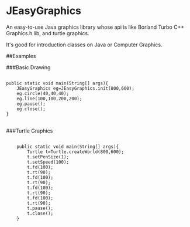# JEasyGraphics
An easy-to-use Java graphics library whose api is like Borland Turbo C++ Graphics.h lib, and turtle graphics.

It's good for introduction classes on Java or Computer Graphics.

##Examples

###Basic Drawing
<pre>
<code>
public static void main(String[] args){
    JEasyGraphics eg=JEasyGraphics.init(800,600);
    eg.circle(40,40,40);
    eg.line(100,100,200,200);
    eg.pause();
    eg.close();
}
</code>
</pre>

###Turtle Graphics

<pre>
<code>
    public static void main(String[] args){
        Turtle t=Turtle.createWorld(800,600);
        t.setPenSize(1);
        t.setSpeed(100);
        t.fd(100);
        t.rt(90);
        t.fd(100);
        t.rt(90);
        t.fd(100);
        t.rt(90);
        t.fd(100);
        t.rt(90);
        t.pause();
        t.close();
    }
</code>
</pre>

